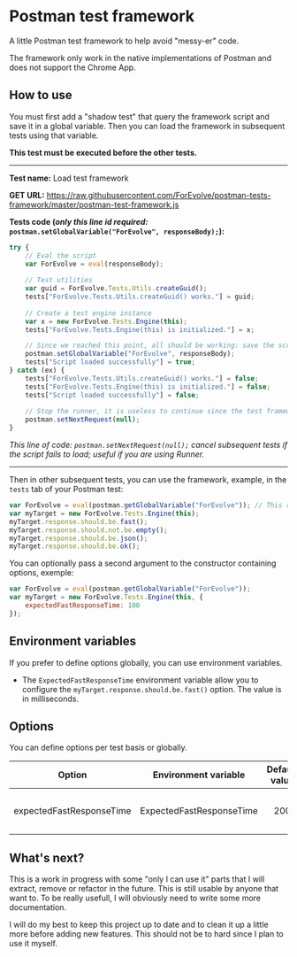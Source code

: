# Postman test framework
A little Postman test framework to help avoid "messy-er" code.

The framework only work in the native implementations of Postman and does not support the Chrome App.

## How to use
You must first add a "shadow test" that query the framework script and save it in a global variable.
Then you can load the framework in subsequent tests using that variable.

**This test must be executed before the other tests.**

---

**Test name:** Load test framework

**GET URL:** https://raw.githubusercontent.com/ForEvolve/postman-tests-framework/master/postman-test-framework.js

**Tests code (*only this line id required:* `postman.setGlobalVariable("ForEvolve", responseBody);`):**

```JavaScript
try {
    // Eval the script
    var ForEvolve = eval(responseBody);
    
    // Test utilities
    var guid = ForEvolve.Tests.Utils.createGuid();
    tests["ForEvolve.Tests.Utils.createGuid() works."] = guid;
    
    // Create a test engine instance
    var x = new ForEvolve.Tests.Engine(this);
    tests["ForEvolve.Tests.Engine(this) is initialized."] = x;

    // Since we reached this point, all should be working: save the script in a global variable for future use.
    postman.setGlobalVariable("ForEvolve", responseBody);
    tests["Script loaded successfully"] = true;
} catch (ex) {
    tests["ForEvolve.Tests.Utils.createGuid() works."] = false;
    tests["ForEvolve.Tests.Engine(this) is initialized."] = false;
    tests["Script loaded successfully"] = false;
    
    // Stop the runner, it is useless to continue since the test framework failed to load.
    postman.setNextRequest(null);
}
```

*This line of code: `postman.setNextRequest(null);` cancel subsequent tests if the script fails to load; useful if you are using Runner.*

---

Then in other subsequent tests, you can use the framework, example, in the `tests` tab of your Postman test:

```JavaScript
var ForEvolve = eval(postman.getGlobalVariable("ForEvolve")); // This reload the saved script
var myTarget = new ForEvolve.Tests.Engine(this);
myTarget.response.should.be.fast();
myTarget.response.should.not.be.empty();
myTarget.response.should.be.json();
myTarget.response.should.be.ok();
```

You can optionally pass a second argument to the constructor containing options, exemple:
```JavaScript
var ForEvolve = eval(postman.getGlobalVariable("ForEvolve"));
var myTarget = new ForEvolve.Tests.Engine(this, {
    expectedFastResponseTime: 100
});
```

## Environment variables
If you prefer to define options globally, you can use environment variables.

* The `ExpectedFastResponseTime` environment variable allow you to configure the `myTarget.response.should.be.fast()` option. The value is in milliseconds.

## Options
You can define options per test basis or globally.

| Option                   | Environment variable     | Default value | Description                                                                                                     |
|--------------------------|--------------------------|:-------------:|-----------------------------------------------------------------------------------------------------------------|
| expectedFastResponseTime | ExpectedFastResponseTime |      200      | This option allow you to configure the `myTarget.response.should.be.fast()` test. The value is in milliseconds. |

## What's next?
This is a work in progress with some "only I can use it" parts that I will extract, remove or refactor in the future. This is still usable by anyone that want to. To be really usefull, I will obviously need to write some more documentation.

I will do my best to keep this project up to date and to clean it up a little more before adding new features.
This should not be to hard since I plan to use it myself.
